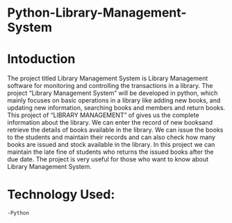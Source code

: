 # Python-Library-Management-System
# Intoduction
The project titled Library Management System is Library Management software for monitoring and controlling the transactions in a library. The project “Library Management System” will be developed in python, which mainly focuses on basic operations in a library like adding new books, and     updating new information, searching books and members and return books.
This project of “LIBRARY MANAGEMENT” of gives us the complete information about the library. We can enter the record of new booksand retrieve the details of books available in the library. We can issue the books to the students and maintain their records and can also check how many books are issued and stock available in the library. In this project we can maintain the late fine of students who returns the issued books after the due date.
The project is very useful for those who want to know about Library Management System.
    
    
# Technology Used: 
    -Python
